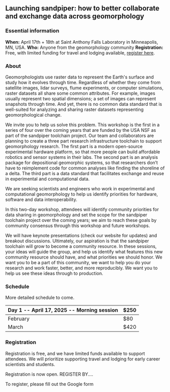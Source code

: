 
## Launching sandpiper: how to better collaborate and exchange data across geomorphology


### Essential information

**When:** April 17th + 18th at Saint Anthony Falls Laboratory in Minneapolis, MN, USA.
**Who:** Anyone from the geomorphology community
**Registration:** Free, with limited funding for travel and lodging available, [register here](xxxxxxxxxxxxxxxxxxxxxxxx).


### About

Geomorphologists use raster data to represent the Earth's surface and study how it evolves through time. Regardless of whether they come from satellite images, lidar surveys, flume experiments, or computer simulations, raster datasets all share some common attributes. For example, images usually represent two spatial dimensions; a set of images can represent snapshots through time. And yet, there is no common data standard that is well-suited for analyzing and sharing raster datasets representing geomorphological change. 

We invite you to help us solve this problem. This workshop is the first in a series of four over the coming years that are funded by the USA NSF as part of the sandpiper toolchain project. Our team and collaborators are planning to create a three part research infrastructure toolchain to support geomorphology research. The first part is a modern open-source experimental hardware platform, so that more people can build affordable robotics and sensor systems in their labs. The second part is an analysis package for depositional geomorphic systems, so that researchers don’t have to reimplement code for common analyses like finding the shoreline of a delta. The third part is a data standard that facilitates exchange and reuse in experimental and computational data.

We are seeking scientists and engineers who work in experimental and computational geomorphology to help us identify priorities for hardware, software and data interoperability. 

In this two-day workshop, attendees will identify community priorities for data sharing in geomorphology and set the scope for the sandpiper toolchain project over the coming years; we aim to reach these goals by community consensus through this workshop and future workshops. 

We will have keynote presentations (check our website for updates) and breakout discussions. Ultimately, our aspiration is that the sandpiper toolchain will grow to become a community resource. In these sessions, your ideas will guide the group, and help us identify what features this new community resource should have, and what priorities we should honor. We want you to be a part of this community, we want to help you do your research and work faster, better, and more reproducibly. We want you to help us see these ideas through to production.


### Schedule
More detailed schedule to come.

| Day 1 -- April 17, 2025 -- Morning session| $250    |
| ---- | ---- |
| February | $80     |
| March    | $420    |


### Registration

Registration is free, and we have limited funds available to support attendees. We will prioritize supporting travel and lodging for early career scientists and students.

Registration is now open. REGISTER BY....

To register, please fill out the Google form 
